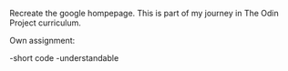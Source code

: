 Recreate the google hompepage.
This is part of my journey in The Odin Project curriculum.

Own assignment: 

-short code
-understandable
